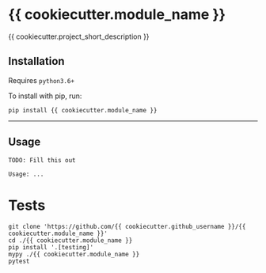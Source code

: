 # {{ cookiecutter.module_name }}

{{ cookiecutter.project_short_description }}

## Installation

Requires `python3.6+`

To install with pip, run:

    pip install {{ cookiecutter.module_name }}

---

## Usage

```
TODO: Fill this out

Usage: ...
```

# Tests


    git clone 'https://github.com/{{ cookiecutter.github_username }}/{{ cookiecutter.module_name }}'
    cd ./{{ cookiecutter.module_name }}
    pip install '.[testing]'
    mypy ./{{ cookiecutter.module_name }}
    pytest

